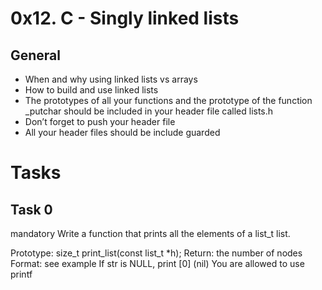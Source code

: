 # 0x12. C - Singly linked lists

## General
-	When and why using linked lists vs arrays
-	How to build and use linked lists
-	The prototypes of all your functions and the prototype of the function _putchar should be included in your header file called lists.h
-	Don’t forget to push your header file
-	All your header files should be include guarded


# Tasks
## Task 0
mandatory
Write a function that prints all the elements of a list_t list.

Prototype: size_t print_list(const list_t *h);
Return: the number of nodes
Format: see example
If str is NULL, print [0] (nil)
You are allowed to use printf
